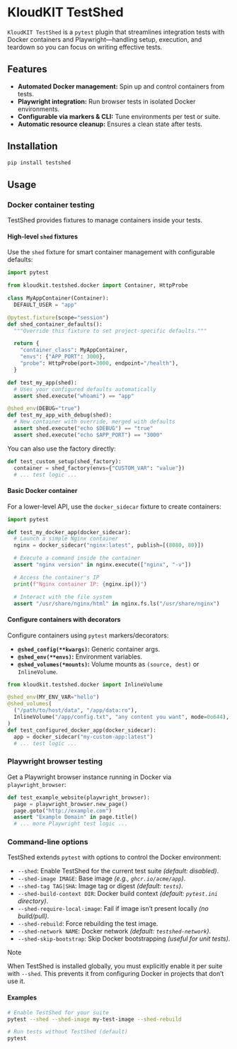 # KloudKIT TestShed

`KloudKIT TestShed` is a `pytest` plugin that streamlines integration tests with Docker
containers and Playwright—handling setup, execution, and teardown so you can focus on
writing effective tests.

## Features

- **Automated Docker management:** Spin up and control containers from tests.
- **Playwright integration:** Run browser tests in isolated Docker environments.
- **Configurable via markers & CLI:** Tune environments per test or suite.
- **Automatic resource cleanup:** Ensures a clean state after tests.

## Installation

```sh
pip install testshed
```

## Usage

### Docker container testing

TestShed provides fixtures to manage containers inside your tests.

#### High-level `shed` fixtures

Use the `shed` fixture for smart container management with configurable defaults:

```python
import pytest

from kloudkit.testshed.docker import Container, HttpProbe

class MyAppContainer(Container):
  DEFAULT_USER = "app"

@pytest.fixture(scope="session")
def shed_container_defaults():
  """Override this fixture to set project-specific defaults."""

  return {
    "container_class": MyAppContainer,
    "envs": {"APP_PORT": 3000},
    "probe": HttpProbe(port=3000, endpoint="/health"),
  }

def test_my_app(shed):
  # Uses your configured defaults automatically
  assert shed.execute("whoami") == "app"

@shed_env(DEBUG="true")
def test_my_app_with_debug(shed):
  # New container with override, merged with defaults
  assert shed.execute("echo $DEBUG") == "true"
  assert shed.execute("echo $APP_PORT") == "3000"
```

You can also use the factory directly:

```python
def test_custom_setup(shed_factory):
  container = shed_factory(envs={"CUSTOM_VAR": "value"})
  # ... test logic ...
```

#### Basic Docker container

For a lower-level API, use the `docker_sidecar` fixture to create containers:

```python
import pytest

def test_my_docker_app(docker_sidecar):
  # Launch a simple Nginx container
  nginx = docker_sidecar("nginx:latest", publish=[(8080, 80)])

  # Execute a command inside the container
  assert "nginx version" in nginx.execute(["nginx", "-v"])

  # Access the container's IP
  print(f"Nginx container IP: {nginx.ip()}")

  # Interact with the file system
  assert "/usr/share/nginx/html" in nginx.fs.ls("/usr/share/nginx")
```

#### Configure containers with decorators

Configure containers using `pytest` markers/decorators:

- **`@shed_config(**kwargs)`:** Generic container args.
- **`@shed_env(**envs)`:** Environment variables.
- **`@shed_volumes(*mounts)`:** Volume mounts as `(source, dest)` or `InlineVolume`.

```python
from kloudkit.testshed.docker import InlineVolume

@shed_env(MY_ENV_VAR="hello")
@shed_volumes(
  ("/path/to/host/data", "/app/data:ro"),
  InlineVolume("/app/config.txt", "any content you want", mode=0o644),
)
def test_configured_docker_app(docker_sidecar):
  app = docker_sidecar("my-custom-app:latest")
  # ... test logic ...
```

### Playwright browser testing

Get a Playwright browser instance running in Docker via `playwright_browser`:

```python
def test_example_website(playwright_browser):
  page = playwright_browser.new_page()
  page.goto("http://example.com")
  assert "Example Domain" in page.title()
  # ... more Playwright test logic ...
```

### Command-line options

TestShed extends `pytest` with options to control the Docker environment:

- `--shed`: Enable TestShed for the current test suite *(default: disabled)*.
- `--shed-image IMAGE`: Base image *(e.g., `ghcr.io/acme/app`)*.
- `--shed-tag TAG|SHA`: Image tag or digest *(default: `tests`)*.
- `--shed-build-context DIR`: Docker build context *(default: `pytest.ini` directory)*.
- `--shed-require-local-image`: Fail if image isn’t present locally *(no build/pull)*.
- `--shed-rebuild`: Force rebuilding the test image.
- `--shed-network NAME`: Docker network *(default: `testshed-network`)*.
- `--shed-skip-bootstrap`: Skip Docker bootstrapping *(useful for unit tests)*.

> [!NOTE]
> When TestShed is installed globally, you must explicitly enable it per suite with
> `--shed`.
> This prevents it from configuring Docker in projects that don’t use it.

#### Examples

```bash
# Enable TestShed for your suite
pytest --shed --shed-image my-test-image --shed-rebuild

# Run tests without TestShed (default)
pytest
```
